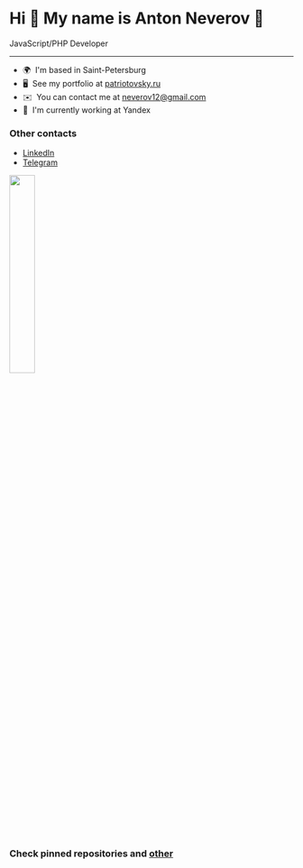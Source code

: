 # Hi 👋 My name is Anton Neverov 🎉

JavaScript/PHP Developer

---

* 🌍  I'm based in Saint-Petersburg
* 🖥️  See my portfolio at [patriotovsky.ru](http://patriotovsky.ru/)
* ✉️  You can contact me at [neverov12@gmail.com](mailto:neverov12@gmail.com)
* 🚀  I'm currently working at Yandex

### Other contacts

* [LinkedIn](https://www.linkedin.com/in/neverov12)
* [Telegram](https://t.me/neverov12)

<img width="30%" src="https://github-readme-stats.vercel.app/api/top-langs/?username=TTATPuOT&layout=compact&theme=github_dark" />

### Check pinned repositories and [other](https://github.com/TTATPuOT?tab=repositories)
